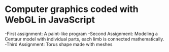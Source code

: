 # Computer graphics coded with WebGL in JavaScript
-First assignment: A paint-like program
-Second Assignment: Modeling a Centaur model with individual parts, each limb is connected mathematically.
-Third Assignment: Torus shape made with meshes
